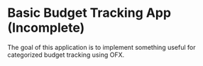 # Basic Budget Tracking App (Incomplete)

The goal of this application is to implement something useful for categorized budget tracking using OFX.



